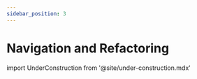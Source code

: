 ```yaml
---
sidebar_position: 3
---
```


# Navigation and Refactoring

import UnderConstruction from  '@site/under-construction.mdx'

<UnderConstruction />